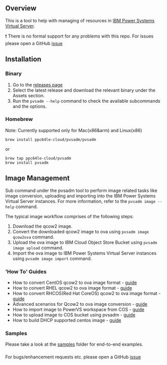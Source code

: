 ## Overview

This is a tool to help with managing of resources in [IBM Power Systems Virtual Server](https://www.ibm.com/cloud/power-virtual-server).

❗ There is no formal support for any problems with this repo. For issues please open a GitHub [issue](https://github.com/ppc64le-cloud/pvsadm/issues)

## Installation
 ### Binary 
  1. Go to the [releases page](https://github.com/ppc64le-cloud/pvsadm/releases/)
  2. Select the latest release and download the relevant binary under the Assets section.
  3. Run the `pvsadm --help` command to check the available subcommands and the options.
 ### Homebrew 
  Note: Currently supported only for Mac(x86&arm) and Linux(x86)
  
  ```
  brew install ppc64le-cloud/pvsadm/pvsadm
  ```
  or
  ```
  brew tap ppc64le-cloud/pvsadm
  brew install pvsadm
  ```

## Image Management
Sub command under the pvsadm tool to perform image related tasks like image conversion, uploading and importing into the IBM Power Systems Virtual Server instances. For more information, refer to the `pvsadm image --help` command.

The typical image workflow comprises of the following steps:

1. Download the qcow2 image.
2. Convert the downloaded qcow2 image to ova using `pvsadm image qcow2ova` command.
3. Upload the ova image to IBM Cloud Object Store Bucket using `pvsadm image upload` command.
4. Import the ova image to IBM Power Systems Virtual Server instances using `pvsadm image import` command.

### 'How To' Guides
- How to convert CentOS qcow2 to ova image format - [guide](docs/CentOS%20Qcow2%20to%20OVA.md)
- How to convert RHEL qcow2 to ova image format - [guide](docs/RHEL%20Qcow2%20to%20OVA.md)
- How to convert RHCOS(Red Hat CoreOS) qcow2 to ova image format - [guide](docs/RHCOS%20Qcow2%20to%20OVA.md)
- Advanced scenarios for Qcow2 to ova image conversion - [guide](docs/Advanced%20Scenarios%20for%20Qcow2%20to%20OVA.md)
- How to import image to PowerVS workspace from COS - [guide](docs/How%20to%20Import%20Image%20to%20PowerVS%20Instance.md)
- How to upload image to COS bucket using pvsadm - [guide](docs/How%20to%20Upload%20Image%20to%20COS.md)
- How to build DHCP supported centos image - [guide](docs/Build%20DHCP%20enabled%20Centos%20Images.md)

### Samples
Please take a look at the [samples](samples/README.md)  folder for end-to-end examples.

### 
For bugs/enhancement requests etc. please open a GitHub [issue](https://github.com/ppc64le-cloud/pvsadm/issues)
